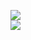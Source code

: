 [![](https://img.shields.io/badge/Made%20With-Github%20Spray-lightgrey.svg?style=for-the-badge&logo=github)](https://github.com/Annihil/github-spray#460)  
[![](https://i.imgur.com/2DrTn0Z.gif)](https://github.com/Annihil/github-spray)